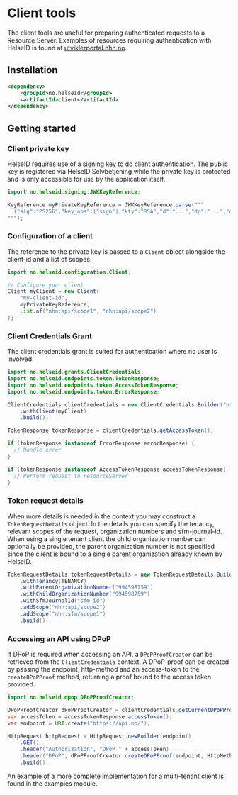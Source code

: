 # Client tools
The client tools are useful for preparing authenticated requests to a Resource Server.
Examples of resources requiring authentication with HelseID is found at [utviklerportal.nhn.no](https://utviklerportal.nhn.no/).

## Installation
```xml
<dependency>
    <groupId>no.helseid</groupId>
    <artifactId>client</artifactId>
</dependency>
```

## Getting started

### Client private key
HelseID requires use of a signing key to do client authentication. The public key is registered via HelseID Selvbetjening while the private key is protected and is only accessible for use by the application itself.
```java
import no.helseid.signing.JWKKeyReference;

KeyReference myPrivateKeyReference = JWKKeyReference.parse("""
  {"alg":"PS256","key_ops":["sign"],"kty":"RSA","d":"...","dp":"...","dq":"...","e":"...","n":"...","p":"...","q":"...","qi":"...","kid":"..."}
""");
```

### Configuration of a client
The reference to the private key is passed to a `Client` object alongside the client-id and a list of scopes.
```java
import no.helseid.configuration.Client;

// Configure your client
Client myClient = new Client(
    "my-client-id",
    myPrivateKeyReference,
    List.of("nhn:api/scope1", "nhn:api/scope2")
);
```

### Client Credentials Grant
The client credentials grant is suited for authentication where no user is involved.

```java
import no.helseid.grants.ClientCredentials;
import no.helseid.endpoints.token.TokenResponse;
import no.helseid.endpoints.token.AccessTokenResponse;
import no.helseid.endpoints.token.ErrorResponse;

ClientCredentials clientCredentials = new ClientCredentials.Builder("https://helseid-sts.test.nhn.no")
    .withClient(myClient)
    .build();

TokenResponse tokenResponse = clientCredentials.getAccessToken();

if (tokenResponse instanceof ErrorResponse errorResponse) {
  // Handle error
}

if (tokenResponse instanceof AccessTokenResponse accessTokenResponse) {
  // Perform request to resourceServer
}
```

### Token request details
When more details is needed in the context you may construct a `TokenRequestDetails` object. In the details you can specify the tenancy, relevant scopes of the request, organization numbers and sfm-journal-id.
When using a single tenant client the child organization number can optionally be provided, the parent organization number is not specified since the client is bound to a single parent organization already known by HelseID.
```java
TokenRequestDetails tokenRequestDetails = new TokenRequestDetails.Builder()
    .withTenancy(TENANCY)
    .withParentOrganizationNumber("994598759")
    .withChildOrganizationNumber("994598759")
    .withSfmJournalId("sfm-id")
    .addScope("nhn:api/scope2")
    .addScope("nhn:sfm/scope1")
    .build();
```

### Accessing an API using DPoP 
If DPoP is required when accessing an API, a `DPoPProofCreator` can be retrieved from the `ClientCredentials` context.
A DPoP-proof can be created by passing the endpoint, http-method and an access-token to the `createDPoPProof` method, returning a proof bound to the access token provided.

```java
import no.helseid.dpop.DPoPProofCreator;

DPoPProofCreator dPoPProofCreator = clientCredentials.getCurrentDPoPProofCreator();
var accessToken = accessTokenResponse.accessToken();
var endpoint = URI.create("https://api.no/");

HttpRequest httpRequest = HttpRequest.newBuilder(endpoint)
    .GET()
    .header("Authorization", "DPoP " + accessToken)
    .header("DPoP", dPoPProofCreator.createDPoPProof(endpoint, HttpMethod.GET, accessToken))
    .build();
```


An example of a more complete implementation for a [multi-tenant client](../examples/src/main/java/no/helseid/ClientCredentialsExample.java) is found in the examples module.